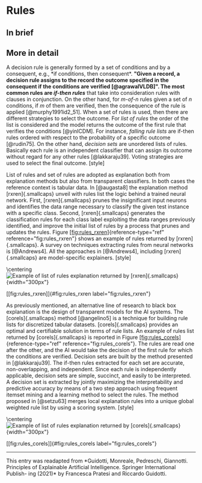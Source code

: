 # Rules

## In brief

## More in detail

A decision rule is generally formed by a set of conditions and by a
consequent, e.g., \*if conditions, then consequent\*. **"Given a record,
a decision rule assigns to the record the outcome specified in the
consequent if the conditions are verified [@agrawalVLDB]". The most
common rules are *if-then rules*** that take into consideration rules
with clauses in conjunction. On the other hand, for *m-of-n* rules given
a set of *n* conditions, if *m* of them are verified, then the
consequence of the rule is applied [@murphy1991id2_51]. When a set of rules is
used, then there are different strategies to select the outcome. For
*list of rules* the order of the list is considered and the model
returns the outcome of the first rule that verifies the conditions
[@yinICDM]. For instance, *falling rule lists* are if-then rules ordered
with respect to the probability of a specific outcome [@rudin75]. On
the other hand, *decision sets* are unordered lists of rules. Basically
each rule is an independent classifier that can assign its outcome
without regard for any other rules [@lakkaraju39]. Voting strategies are
used to select the final outcome. \[style\]

List of rules and set of rules are adopted as explanation both from
explanation methods but also from transparent classifiers. In both cases
the reference context is tabular data. In [@augasta8] the explanation
method [rxren]{.smallcaps} unveil with rules list the logic behind a
trained neural network. First, [rxren]{.smallcaps} prunes the
insignificant input neurons and identifies the data range necessary to
classify the given test instance with a specific class. Second,
[rxren]{.smallcaps} generates the classification rules for each class
label exploiting the data ranges previously identified, and improve the
initial list of rules by a process that prunes and updates the rules.
Figure [\[fig:rules\_rxren\]](#fig:rules_rxren){reference-type="ref"
reference="fig:rules_rxren"} shows an example of rules returned by
[rxren]{.smallcaps}. A survey on techniques extracting rules from neural
networks is [@Andrews4]. All the approaches in [@Andrews4], including
[rxren]{.smallcaps} are model-specific explainers. \[style\]

\centering
![Example of list of rules explanation returned by
[rxren]{.smallcaps}](TAILOR_T31_rules1.png){width="300px"}

[\[fig:rules\_rxren\]]{#fig:rules_rxren label="fig:rules_rxren"}

As previously mentioned, an alternative line of research to black box
explanation is the design of transparent models for the AI systems. The
[corels]{.smallcaps} method [@angelino5] is a technique for building
rule lists for discretized tabular datasets. [corels]{.smallcaps}
provides an optimal and certifiable solution in terms of rule lists. An
example of rules list returned by [corels]{.smallcaps} is reported in
Figure [\[fig:rules\_corels\]](#fig:rules_corels){reference-type="ref"
reference="fig:rules_corels"}. The rules are read one after the other,
and the AI would take the decision of the first rule for which the
conditions are verified. Decision sets are built by the method presented
in [@lakkaraju39]. The if-then rules extracted for each set are
accurate, non-overlapping, and independent. Since each rule is
independently applicable, decision sets are simple, succinct, and easily
to be interpreted. A decision set is extracted by jointly maximizing the
interpretability and predictive accuracy by means of a two step approach
using frequent itemset mining and a learning method to select the rules.
The method proposed in [@setzu63] merges local explanation rules into a
unique global weighted rule list by using a scoring system. \[style\]

\centering
![Example of list of rules explanation returned by
[corels]{.smallcaps}](TAILOR_T31_rules2.png){width="300px"}

[\[fig:rules\_corels\]]{#fig:rules_corels label="fig:rules_corels"}

---

This entry was readapted from \*Guidotti, Monreale, Pedreschi,
Giannotti. Principles of Explainable Artificial Intelligence. Springer
International Publish- ing (2021)\* by Francesca Pratesi and Riccardo
Guidotti.
